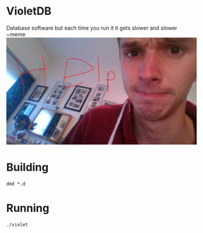 # VioletDB
Database software but each time you run it it gets slower and slower  ~meme
![](WIN_20171005_18_22_38_Pro.jpg)

# Building

````
dmd *.d
````

# Running

````
./violet
````
